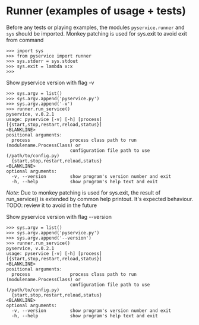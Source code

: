 # Runner (examples of usage + tests)

Before any tests or playing examples, the modules `pyservice.runner` and `sys` should be imported. Monkey patching is used for sys.exit to avoid exit from command
```
>>> import sys
>>> from pyservice import runner
>>> sys.stderr = sys.stdout
>>> sys.exit = lambda x:x
>>>
```
Show pyservice version with flag -v
```
>>> sys.argv = list()
>>> sys.argv.append('pyservice.py')
>>> sys.argv.append('-v')
>>> runner.run_service()
pyservice, v.0.2.1
usage: pyservice [-v] [-h] [process] [{start,stop,restart,reload,status}]
<BLANKLINE>
positional arguments:
  process               process class path to run (modulename.ProcessClass) or
                        configuration file path to use (/path/to/config.py)
  {start,stop,restart,reload,status}
<BLANKLINE>
optional arguments:
  -v, --version         show program's version number and exit
  -h, --help            show program's help text and exit

```
_Note_: Due to monkey patching is used for sys.exit, the result of run_service() is extended by common help printout. It's expected behaviour. TODO: review it to avoid in the future

Show pyservice version with flag --version
```
>>> sys.argv = list()
>>> sys.argv.append('pyservice.py')
>>> sys.argv.append('--version')
>>> runner.run_service()
pyservice, v.0.2.1
usage: pyservice [-v] [-h] [process] [{start,stop,restart,reload,status}]
<BLANKLINE>
positional arguments:
  process               process class path to run (modulename.ProcessClass) or
                        configuration file path to use (/path/to/config.py)
  {start,stop,restart,reload,status}
<BLANKLINE>
optional arguments:
  -v, --version         show program's version number and exit
  -h, --help            show program's help text and exit

```


